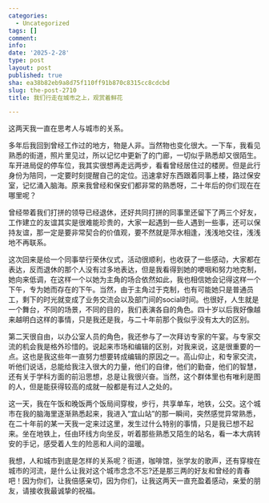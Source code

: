 ```yaml
---
categories:
  - Uncategorized
tags: []
comment: 
info: 
date: '2025-2-28'
type: post
layout: post
published: true
sha: ea38b82eb9a8d75f110ff91b870c8315cc8cdcbd
slug: the-post-2710
title: 我们行走在城市之上，观赏着鲜花

---
```

这两天我一直在思考人与城市的关系。

多年后我回到曾经工作过的地方，物是人非。当然物也变化很大。一下车，我看见熟悉的街道，照片里见过，所以记忆中更新了的门廊，一切似乎熟悉却又很陌生。车开进局促的停车位，我其实很想再走远两步，看看曾经居住过的楼房。但是此行身份为陪同，一定要时刻提醒自己的定位。迅速拿好东西跟着同事上楼，路过保安室，记忆涌入脑海。原来我曾经和保安们都非常的熟悉呀，二十年后的你们现在在哪里呢？

曾经带着我们打拼的领导已经退休，还好共同打拼的同事里还留下了两三个好友，工作建立的友谊其实是很难能珍贵的，大家一起遇到一些人遇到一些事，还可以保持友谊，那一定是要非常契合的价值观，要不然就是萍水相逢，浅浅地交往，浅浅地不再联系。

这次回来是给一个同事举行荣休仪式，活动很顺利，也收获了一些感动，大家都在表达，反而退休的那个人没有过多地表达，但是我看得到她的哽咽和努力地克制，她向来低调，在这样一个以她为主角的场合依然如此，我也相信她会记得这样一个下午，专为她而存在的下午。当然，由于主角过于克制，也有可能她只是普通员工，剩下的时光就变成了业务交流会以及部门间的social时间。也很好，人生就是一个舞台，不同的场景，不同的目的，我们表演各自的角色。四十岁以后我好像越来越明白这样的事情，只是我还是我，与二十年前那个我似乎没有太大的区别。

第二天很自由，以办公室人员的角色，我还参与了一次拜访专家的午宴。与专家交流的机会我是格外珍惜的。说起来市场和编辑的区别，对我来说，这是很重要的一点。这也是我这些年一直努力想要转成编辑的原因之一。高山仰止，和专家交流，听他们说话，总能给我注入很大的力量，他们的自律，他们的勤奋，他们的智慧，还有关于学科方面的前沿思想，总是让我很兴奋。当然，这个群体里也有唯利是图的人，但是能获得较高的成就一般都是有过人之处的。

这一天，我在午饭和晚饭两个饭局间穿梭，步行，共享单车，地铁，公交。这个城市在我的脑海里逐渐熟悉起来，我进入“宜山站”的那一瞬间，突然感觉异常熟悉，在二十年前的某一天我一定来过这里，发生过什么特别的事情，只是我已想不起来。坐在地铁上，任由环线方向坐反，听着那些熟悉又陌生的站名，看一本大病转安的手记，感受着人生的险恶和人间的温暖。

我想，人和城市到底是怎样的关系呢？街道，咖啡馆，张学友的歌声，还有穿梭在城市的河流，是什么让我对这个城市念念不忘?还是那三两的好友和曾经的青春吧！因为你们，让我倍感亲切，因为你们，让我这两天一直充盈着感动，亲爱的朋友，请接收我最诚挚的祝福。